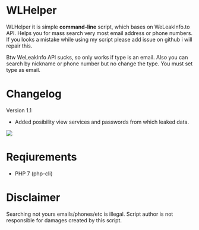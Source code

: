 # WLHelper

WLHelper it is simple **command-line** script, which bases on WeLeakInfo.to API.
Helps you for mass search very most email address or phone numbers.
If you looks a mistake while using my script please add issue on github i will repair this.

Btw WeLeakInfo API sucks, so only works if type is an email. Also you can search by nickname or phone number but no change the type. You must set type as email.

# Changelog

Version 1.1
- Added posibility view services and passwords from which leaked data.

[![](http://img.youtube.com/vi/f3X3IgUB0fw/0.jpg)](http://www.youtube.com/watch?v=f3X3IgUB0fw "WLHelper")

# Reqiurements

- PHP 7 (php-cli)

# Disclaimer

Searching not yours emails/phones/etc is illegal. 
Script author is not responsible for damages created by this script.
